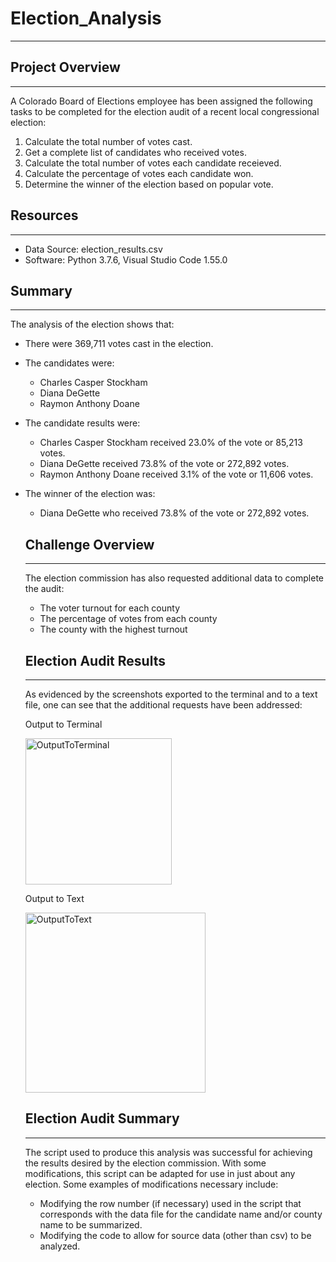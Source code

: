 # Election_Analysis
---
## Project Overview
---
A Colorado Board of Elections employee has been assigned the following tasks to be completed for the election audit of a recent local congressional election:

  1. Calculate the total number of votes cast.
  2. Get a complete list of candidates who received votes.
  3. Calculate the total number of votes each candidate receieved.
  4. Calculate the percentage of votes each candidate won.
  5. Determine the winner of the election based on popular vote.
  
## Resources
---
- Data Source: election_results.csv
- Software: Python 3.7.6, Visual Studio Code 1.55.0

## Summary
---
The analysis of the election shows that:
- There were 369,711 votes cast in the election.
- The candidates were:
  - Charles Casper Stockham
  - Diana DeGette
  - Raymon Anthony Doane
- The candidate results were:
  - Charles Casper Stockham received 23.0% of the vote or 85,213 votes.
  - Diana DeGette received 73.8% of the vote or 272,892 votes.
  - Raymon Anthony Doane received 3.1% of the vote or 11,606 votes.
- The winner of the election was:
  - Diana DeGette who received 73.8% of the vote or 272,892 votes.
  
  ## Challenge Overview
  ---
  The election commission has also requested additional data to complete the audit:
  - The voter turnout for each county
  - The percentage of votes from each county
  - The county with the highest turnout
  
  ## Election Audit Results
  ---
  As evidenced by the screenshots exported to the terminal and to a text file, one can see that the additional requests have been addressed:
  
  Output to Terminal
  
  <img width="234" alt="OutputToTerminal" src="https://user-images.githubusercontent.com/70344787/96182531-9be92b00-0f03-11eb-9fec-a0087ae8864b.PNG">
  
  Output to Text
  
  <img width="288" alt="OutputToText" src="https://user-images.githubusercontent.com/70344787/96182807-fc786800-0f03-11eb-808d-709438065cf8.PNG">
  
  ## Election Audit Summary
  ---
  The script used to produce this analysis was successful for achieving the results desired by the election commission. With some modifications, this script can be adapted for use in just about any election. Some examples of modifications necessary include:
  - Modifying the row number (if necessary) used in the script that corresponds with the data file for the candidate name and/or county name to be summarized.
  - Modifying the code to allow for source data (other than csv) to be analyzed.
  
